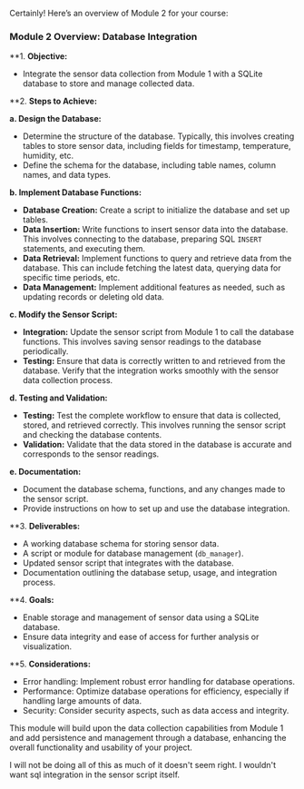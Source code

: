 Certainly! Here’s an overview of Module 2 for your course:

### **Module 2 Overview: Database Integration**

**1. **Objective:**
   - Integrate the sensor data collection from Module 1 with a SQLite database to store and manage collected data.

**2. **Steps to Achieve:**

   **a. Design the Database:**
   - Determine the structure of the database. Typically, this involves creating tables to store sensor data, including fields for timestamp, temperature, humidity, etc.
   - Define the schema for the database, including table names, column names, and data types.

   **b. Implement Database Functions:**
   - **Database Creation:** Create a script to initialize the database and set up tables.
   - **Data Insertion:** Write functions to insert sensor data into the database. This involves connecting to the database, preparing SQL `INSERT` statements, and executing them.
   - **Data Retrieval:** Implement functions to query and retrieve data from the database. This can include fetching the latest data, querying data for specific time periods, etc.
   - **Data Management:** Implement additional features as needed, such as updating records or deleting old data.

   **c. Modify the Sensor Script:**
   - **Integration:** Update the sensor script from Module 1 to call the database functions. This involves saving sensor readings to the database periodically.
   - **Testing:** Ensure that data is correctly written to and retrieved from the database. Verify that the integration works smoothly with the sensor data collection process.

   **d. Testing and Validation:**
   - **Testing:** Test the complete workflow to ensure that data is collected, stored, and retrieved correctly. This involves running the sensor script and checking the database contents.
   - **Validation:** Validate that the data stored in the database is accurate and corresponds to the sensor readings.

   **e. Documentation:**
   - Document the database schema, functions, and any changes made to the sensor script.
   - Provide instructions on how to set up and use the database integration.

**3. **Deliverables:**
   - A working database schema for storing sensor data.
   - A script or module for database management (`db_manager`).
   - Updated sensor script that integrates with the database.
   - Documentation outlining the database setup, usage, and integration process.

**4. **Goals:**
   - Enable storage and management of sensor data using a SQLite database.
   - Ensure data integrity and ease of access for further analysis or visualization.

**5. **Considerations:**
   - Error handling: Implement robust error handling for database operations.
   - Performance: Optimize database operations for efficiency, especially if handling large amounts of data.
   - Security: Consider security aspects, such as data access and integrity.

This module will build upon the data collection capabilities from Module 1 and add persistence and management through a database, enhancing the overall functionality and usability of your project.

I will not be doing all of this as much of it doesn't seem right. I wouldn't want sql integration in the sensor script itself. 
